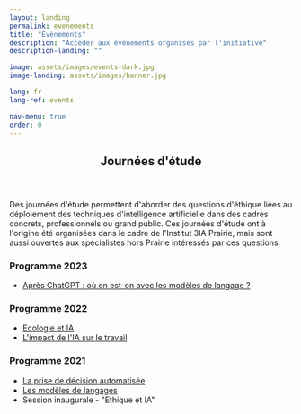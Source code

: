 ```yaml
---
layout: landing
permalink: evenements
title: "Evènements"
description: "Accéder aux évènements organisés par l'initiative"
description-landing: ""

image: assets/images/events-dark.jpg
image-landing: assets/images/banner.jpg

lang: fr
lang-ref: events

nav-menu: true
order: 0
---
```


<div id="main">

<section id="one">
	<div class="inner">
		<header class="major">
			<h2>Journées d'étude</h2>
		</header>
		<p>Des journées d'étude permettent d'aborder des questions d'éthique liées au déploiement des techniques d'intelligence artificielle dans des cadres concrets, professionnels ou grand public. Ces journées d'étude ont à l'origine été organisées dans le cadre de l'Institut 3IA Prairie, mais sont aussi ouvertes aux spécialistes hors Prairie intéressés par ces questions.</p>
		<h3>Programme 2023</h3>
		<ul>
			<li><a href="2023-langage">Après ChatGPT : où en est-on avec les modèles de langage ?</a></li>
		</ul>
		<h3>Programme 2022</h3>
		<ul>
		  <li><a href="2022-ecology-fr">Ecologie et IA</a></li>
			<li><a href="2022-work-fr">L'impact de l'IA sur le travail</a></li>
		</ul>
		<h3>Programme 2021</h3>
    <ul>
      <li> <a href="2021-decision-fr">La prise de décision automatisée</a> </li>
      <li> <a href="2021-modeles-fr">Les modèles de langages</a> </li>
			<li> Session inaugurale - "Ethique et IA" </li>
    </ul>
	</div>
</section>

</div>
